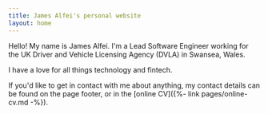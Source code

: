```yaml
---
title: James Alfei's personal website
layout: home
---
```


Hello! My name is James Alfei. I'm a Lead Software Engineer working for the UK Driver and Vehicle 
Licensing Agency (DVLA) in Swansea, Wales.

I have a love for all things technology and fintech.

If you'd like to get in contact with me about anything, my contact details can be found
on the page footer, or in the [online CV]({%- link pages/online-cv.md -%}).
